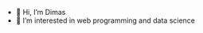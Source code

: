- 👋 Hi, I’m Dimas
- 👀 I’m interested in web programming and data science

<!---
crowndimas0/crowndimas0 is a ✨ special ✨ repository because its `README.md` (this file) appears on your GitHub profile.
You can click the Preview link to take a look at your changes.
--->

